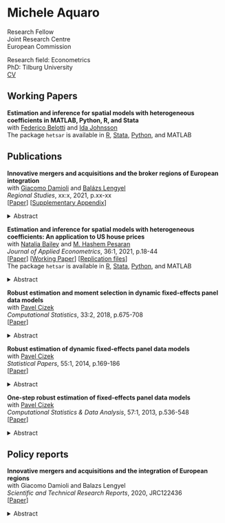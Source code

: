 # Michele Aquaro

Research Fellow<br/>
Joint Research Centre<br/>
European Commission

Research field: Econometrics<br/>
PhD: Tilburg University<br/>
[CV](./aquaro-cv.pdf)<br/>

## Working Papers

**Estimation and inference for spatial models with heterogeneous coefficients in MATLAB, Python, R, and Stata**<br/>
with 
[Federico Belotti](https://economia.uniroma2.it/faculty/333/belotti-federico) and
[Ida Johnsson](https://idajohnsson.com/)<br/>
The package `hetsar` is available in
[R](https://github.com/maquaro/hetsar),
[Stata](https://ideas.repec.org/c/boc/bocode/s458926.html),
[Python](https://pypi.org/project/hetsar/), and
MATLAB

## Publications

**Innovative mergers and acquisitions and the broker regions of European integration**<br/>
with 
[Giacomo Damioli](https://orcid.org/0000-0001-8308-8367) and 
[Balázs Lengyel](https://orcid.org/0000-0001-5196-5599)<br/>
*Regional Studies*, xx:x, 2021, p.xx-xx<br/>
[[Paper](https://doi.org/10.1080/00343404.2021.1998418)]
[[Supplementary Appendix](https://www.tandfonline.com/doi/suppl/10.1080/00343404.2021.1998418)]
<details>
  <summary>Abstract</summary>
  <p>Cross-regional mergers and acquisitions (M&A) transfer control and
  diffuse knowledge across space, which facilitates the integration of business
  systems. We analyse about 40,000 cross-regional acquisitions in Europe
  completed between 2003 and 2017 and distinguish innovative and non-innovative
  M&A. Both types of deals cluster into communities constituted by countries
  or groups of neighbouring countries. However, an increasing proportion of
  deals connect different communities, especially for innovative M&A. More
  populous and richer regions host more acquiring and target companies and thus
  broker communities. Research and development expenditure and skilled human
  capital are additional factors favouring brokerage of regions by attracting
  acquirers.</p>
</details>

**Estimation and inference for spatial models with heterogeneous coefficients: An application to US house prices**<br/>
with 
[Natalia Bailey](https://research.monash.edu/en/persons/natalia-bailey) and 
[M. Hashem Pesaran](http://www.econ.cam.ac.uk/people/emeritus/mhp1)<br/>
*Journal of Applied Econometrics*, 36:1, 2021, p.18-44<br/>
[[Paper](https://doi.org/10.1002/jae.2792)]
[[Working Paper](https://papers.ssrn.com/sol3/papers.cfm?abstract_id=3352931)]
[[Replication files](http://qed.econ.queensu.ca/jae/datasets/aquaro001/)]<br/>
The package `hetsar` is available in
[R](https://github.com/maquaro/hetsar),
[Stata](https://ideas.repec.org/c/boc/bocode/s458926.html),
[Python](https://pypi.org/project/hetsar/), and
MATLAB
<details>
  <summary>Abstract</summary>
  <p>This paper considers the estimation and inference of spatial panel data
  models with heterogeneous spatial lag coefficients, with and without weakly
  exogenous regressors, and subject to heteroskedastic errors. A quasi maximum
  likelihood (QML) estimation procedure is developed and the conditions for
  identification of the spatial coefficients are derived. The QML estimators of
  individual spatial coefficients, as well as their mean group estimators, are
  shown to be consistent and asymptotically normal. Small‐sample properties of
  the proposed estimators are investigated by Monte Carlo simulations and
  results are shown to be in line with the paper's key theoretical findings,
  even for panels with moderate time dimensions and irrespective of the number
  of cross‐section units. A detailed empirical application to US house price
  changes during the 1975–2014 period shows a significant degree of
  heterogeneity in spatiotemporal dynamics over the 338 Metropolitan
  Statistical Areas considered.</p>
</details>

**Robust estimation and moment selection in dynamic fixed-effects panel data models**<br/>
with [Pavel Cizek](https://research.tilburguniversity.edu/en/persons/pavel-cizek)<br/>
*Computational Statistics*, 33:2, 2018, p.675-708<br/>
[[Paper](https://doi.org/10.1007/s00180-017-0782-7)]
<details>
  <summary>Abstract</summary>
    <p>Considering linear dynamic panel data models with fixed effects,
    existing outlier–robust estimators based on the median ratio of two
    consecutive pairs of first-differenced data are extended to higher-order
    differencing. The estimation procedure is thus based on many pairwise
    differences and their ratios and is designed to combine high precision and
    good robust properties. In particular, the proposed two-step GMM estimator
    based on the corresponding moment equations relies on an innovative
    weighting scheme reflecting both the variance and bias of those moment
    equations, where the bias is assumed to stem from data contamination. To
    estimate the bias, the influence function is derived and evaluated. The
    robust properties of the estimator are characterized both under
    contamination by independent additive outliers and the patches of additive
    outliers. The proposed estimator is additionally compared with existing
    methods by means of Monte Carlo simulations.</p>
</details>

**Robust estimation of dynamic fixed-effects panel data models**<br/>
with [Pavel Cizek](https://research.tilburguniversity.edu/en/persons/pavel-cizek)<br/>
*Statistical Papers*, 55:1, 2014, p.169-186<br/>
[[Paper](https://doi.org/10.1007/s00362-013-0545-7)]
<details>
  <summary>Abstract</summary>
  <p>This paper extends an existing outlier-robust estimator of linear dynamic
  panel data models with fixed effects, which is based on the median ratio of
  two consecutive pairs of first-order differenced data. To improve its
  precision and robustness properties, a general procedure based on
  higher-order pairwise differences and their ratios is designed. The
  asymptotic distribution of this class of estimators is derived. Further, the
  breakdown point properties are obtained under contamination by independent
  additive outliers and by the patches of additive outliers, and are used to
  select the pairwise differences that do not compromise the robustness
  properties of the procedure. The proposed estimator is additionally compared
  with existing methods by means of Monte Carlo simulations.</p>
</details>

**One-step robust estimation of fixed-effects panel data models**<br/>
with [Pavel Cizek](https://research.tilburguniversity.edu/en/persons/pavel-cizek)<br/>
*Computational Statistics & Data Analysis*, 57:1, 2013, p.536-548<br/>
[[Paper](https://doi.org/10.1016/j.csda.2012.07.003)]
<details>
  <summary>Abstract</summary>
  <p>The panel-data regression models are frequently applied to micro-level
  data, which often suffer from data contamination, erroneous observations, or
  unobserved heterogeneity. Despite the adverse effects of outliers on
  classical estimation methods, there are only a few robust estimation methods
  available for fixed-effects panel data. A new estimation approach based on
  two different data transformations is therefore proposed. Considering several
  robust estimation methods applied to the transformed data, the robust and
  asymptotic properties of the proposed estimators are derived, including their
  breakdown points and asymptotic distributions. The finite-sample performance
  of the existing and proposed methods is compared by means of Monte Carlo
  simulations.</p>
</details>

## Policy reports

**Innovative mergers and acquisitions and the integration of European regions**<br/>
with 
Giacomo Damioli and Balazs Lengyel<br/>
*Scientific and Technical Research Reports*, 2020, JRC122436<br/>
[[Paper](http://publications.jrc.ec.europa.eu/repository/handle/JRC122436)]
<details>
  <summary>Abstract</summary>
  <p>Mergers and acquisitions (M&A) entail the substantial reallocation of
  economic activities. When they involve distant acquiring and target
  companies, they transfer control and diffuse knowledge across locations,
  which in turn facilitates the process of the integration of business systems.
  This study aims to understand how cross-regional European M&A facilitate the
  process of European integration. We applied social network analysis and
  regression techniques to a sample of cross-regional acquisitions between 2003
  and 2017. The data allow us to identify whether or not a target company had
  an active patent portfolio at the time of deal completion. Both types of
  deals are highly concentrated in economically more developed regions and
  cluster into communities constituted by countries or groups of neighbouring
  countries. However, a large and increasingly non-trivial proportion of deals
  connect different communities, and to a larger extent for innovative than for
  non-innovative M&A. More populous and richer regions host a disproportionally
  larger number of acquiring and target companies and thus connect fragmented
  communities. The intensity of R&D-related expenditures provides an additional
  factor favouring the connection of fragmented groups of regions by attracting
  technology-seeking acquirers.</p>
</details>

